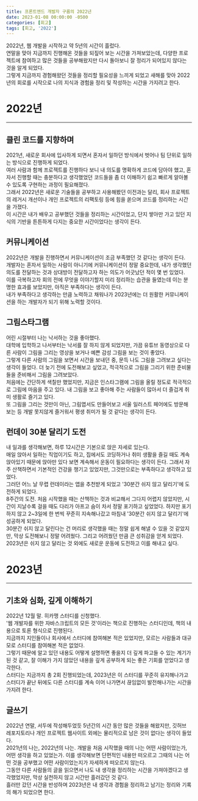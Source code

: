 ```yaml
---
title: 프론트엔드 개발자 구름의 2022년
date: 2023-01-08 00:00:00 -0500
categories: [회고]
tags: [회고, '2022']
---
```


<p>
2022년, 웹 개발을 시작하고 약 5년의 시간이 흘렀다.
<br />
연말을 맞아 지금까지 진행해온 것들을 되짚어 보는 시간을 가져보았는데, 다양한 프로젝트에 참여하고 많은 것들을 공부해왔지만 다시 돌아보니 잘 정리가 되어있지 않다는 것을 알게 되었다.
<br />
그렇게 지금까지 경험해왔던 것들을 정리할 필요성을 느끼게 되었고 새해를 맞아 2022년의 회로를 시작으로 나의 지식과 경험을 정리 및 작성하는 시간을 가지려고 한다.
</p>

# 2022년

---

## 클린 코드를 지향하며

<p>
2021년, 새로운 회사에 입사하게 되면서 혼자서 일하던 방식에서 벗어나 팀 단위로 일하는 방식으로 진행하게 되었다.
<br />
여러 사람과 함께 프로젝트를 진행하다 보니 내 의도를 명확하게 코드에 담아야 했고, 혼자서 진행할 때는 충분하다고 생각했었던 코드들을 좀 더 이해하기 쉽고 빠르게 알아볼 수 있도록 구현하는 과정이 필요해졌다.
<br />
그래서 2022년은 새로운 기술들을 공부하고 사용해봤던 이전과는 달리, 회사 프로젝트의 레거시 개선이나 개인 프로젝트의 리팩토링 등에 힘을 쏟으며 코드를 정리하는 시간을 가졌다.
<br />
이 시간은 내가 배우고 공부했던 것들을 정리하는 시간이었고, 단지 쌓아만 가고 있던 지식의 기반을 튼튼하게 다지는 중요한 시간이었다는 생각이 든다.
</p>

## 커뮤니케이션

<p>
2022년은 개발을 진행하면서 커뮤니케이션이 조금 부족했던 것 같다는 생각이 든다. 
<br />
개발자는 혼자서 일하는 사람이 아니기에 커뮤니케이션이 정말 중요한데, 내가 생각했던 의도를 전달하는 것과 상대방이 전달하고자 하는 의도가 어긋났던 적이 몇 번 있었다.
<br />
이를 극복하고자 회의 전에 무엇을 이야기할지 미리 정리하는 습관을 들였는데 이는 분명한 효과를 보았지만, 아직은 부족하다는 생각이 든다.
<br />
내가 부족하다고 생각하는 만큼 노력하고 채워나가 2023년에는 더 원활한 커뮤니케이션을 하는 개발자가 되기 위해 노력할 것이다.
</p>

## 그림스타그램

<p>
어린 시절부터 나는 낙서하는 것을 좋아했다.
<br />
대학에 입학하고 나서부터는 낙서를 잘 하지 않게 되었지만, 가끔 유튜브 동영상으로 다른 사람이 그림을 그리는 영상을 보거나 예쁜 감성 그림을 보는 것이 좋았다.
<br />
그렇게 다른 사람의 그림을 보면서 시간을 보내던 중, 문득 나도 그림을 그려보고 싶다는 생각이 들었다. 더 늦기 전에 도전해보고 싶었고, 적극적으로 그림을 그리기 위한 준비물들을 준비해서 그림을 그려보았다.
<br />
처음에는 간단하게 색칠만 했었지만, 지금은 인스타그램에 그림을 올릴 정도로 적극적으로 그림에 마음을 주고 있다. 내 그림을 보고 좋아해 주는 사람들이 많아서 더 즐겁게 취미 생활로 즐기고 있다.
<br />
또 그림을 그리는 것만이 아닌, 그림엽서도 만들어보고 서울 일러스트 페어에도 방문해보는 등 개발 못지않게 즐거워서 평생 취미가 될 것 같다는 생각이 든다.
</p>

## 런데이 30분 달리기 도전

<p>
내 일과를 생각해보면, 하루 12시간은 기본으로 앉은 자세로 있는다.
<br />
매일 앉아서 일하는 직업이기도 하고, 집에서도 코딩하거나 취미 생활을 즐길 때도 계속 앉아있기 때문에 앉아만 있다 보면 계속해서 운동이 필요하다는 생각이 든다. 그래서 자주 산책하면서 기본적인 건강을 챙기고 있었지만, 그것만으로는 부족하다고 생각하고 있었다.
<br />
그러던 어느 날 무렵 런데이라는 앱을 추천받게 되었고 '30분간 쉬지 않고 달리기'에 도전하게 되었다.
<br />
8주간의 도전. 처음 시작했을 때는 산책하는 것과 비교해서 그다지 어렵지 않았지만, 시간이 지날수록 걸을 때도 다리가 아프고 숨이 차서 정말 포기하고 싶었었다. 하지만 포기하지 않고 2~3일에 한 번씩 꾸준히 지속해나갔고 마침내 '30분간 쉬지 않고 달리기'에 성공하게 되었다.
<br />
30분간 쉬지 않고 달린다는 건 머리로 생각했을 때는 정말 쉽게 해낼 수 있을 것 같았지만, 막상 도전해보니 정말 어려웠다. 그리고 어려웠던 만큼 큰 성취감을 얻게 되었다.
<br />
2023년은 쉬지 않고 달리는 것 외에도 새로운 운동에 도전하고 이를 해내고 싶다.
</p>

# 2023년

---

## 기초와 심화, 깊게 이해하기

<p>
2022년 12월 말. 히카맹 스터디를 신청했다.
<br />
'웹 개발자를 위한 자바스크립트의 모든 것'이라는 책으로 진행하는 스터디인데, 책의 내용으로 토론 형식으로 진행된다.
<br />
지금까지 지인들이나 회사에서 스터디에 참여해본 적은 있었지만, 모르는 사람들과 대규모로 스터디를 참여해본 적은 없었다.
<br />
그렇기 때문에 알고 있던 내용도 어떻게 설명하면 좋을지 더 깊게 파고들 수 있는 계기가 된 것 같고, 잘 이해가 가지 않았던 내용을 깊게 공부하게 되는 좋은 기회를 얻었다고 생각한다.
<br />
스터디는 지금까지 총 2회 진행되었는데, 2023년은 이 스터디를 꾸준히 유지해나가고 스터디가 끝난 뒤에도 다른 스터디를 계속 이어 나가면서 끊임없이 발전해나가는 시간을 가지려 한다.
</p>

## 글쓰기

<p>
2022년 연말, 서두에 작성해두었듯 5년간의 시간 동안 많은 것들을 해왔지만, 깃허브 레포지토리나 개인 프로젝트 웹사이트 외에는 물리적으로 남은 것이 없다는 생각이 들었다.
<br />
2021년의 나는, 2022년의 나는. 개발을 처음 시작했을 때의 나는 어떤 사람이었는가, 어떤 생각을 하고 있었는가. 이를 생각해보면 단편적인 내용만 떠오르고 그때의 나는 어떤 것을 공부했고 어떤 사람이었는지가 자세하게 떠오르지 않는다.
<br />
그동안 다른 사람들의 글을 읽으면서 나도 내 생각을 정리하는 시간을 가져야겠다고 생각했었지만, 막상 실천하지 않고 시간만 흘러갔던 것 같다.
<br />
흘러만 갔던 시간을 반성하며 2023년은 내 생각과 경험을 정리하고 남기는 정리와 기록의 해가 되었으면 한다.
</p>
